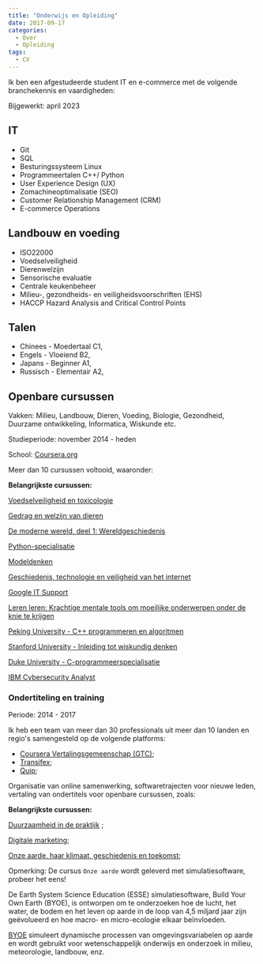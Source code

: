 ```yaml
---
title: "Onderwijs en Opleiding"
date: 2017-09-17
categories:
  - Over
  - Opleiding
tags:
  - CV
---
```



Ik ben een afgestudeerde student IT en e-commerce met de volgende branchekennis en vaardigheden:

Bijgewerkt: april 2023

## IT

- Git
- SQL
- Besturingssysteem Linux
- Programmeertalen C++/ Python
- User Experience Design (UX)
- Zomachineoptimalisatie (SEO)
- Customer Relationship Management (CRM)
- E-commerce Operations

## Landbouw en voeding

- ISO22000
- Voedselveiligheid
- Dierenwelzijn
- Sensorische evaluatie
- Centrale keukenbeheer
- Milieu-, gezondheids- en veiligheidsvoorschriften (EHS)
- HACCP Hazard Analysis and Critical Control Points


## Talen

- Chinees - Moedertaal C1,
- Engels - Vloeiend B2,
- Japans - Beginner A1,
- Russisch - Elementair A2,


## Openbare cursussen

Vakken: Milieu, Landbouw, Dieren, Voeding, Biologie, Gezondheid, Duurzame ontwikkeling, Informatica, Wiskunde etc.

Studieperiode: november 2014 - heden

School: [Coursera.org](http://coursera.org/)

Meer dan 10 cursussen voltooid, waaronder:

**Belangrijkste cursussen:**

[Voedselveiligheid en toxicologie](https://www.coursera.org/learn/shipin-anquan)

[Gedrag en welzijn van dieren](https://www.coursera.org/learn/animal-welfare)

[De moderne wereld, deel 1: Wereldgeschiedenis](https://www.coursera.org/learn/modern-world)

[Python-specialisatie](https://www.coursera.org/specializations/python)

[Modeldenken](https://www.coursera.org/learn/model-thinking)

[Geschiedenis, technologie en veiligheid van het internet](https://www.coursera.org/learn/internet-history)

[Google IT Support](https://www.coursera.org/professional-certificates/google-it-support?)

[Leren leren: Krachtige mentale tools om moeilijke onderwerpen onder de knie te krijgen](https://www.coursera.org/learn/learning-how-to-learn)

[Peking University - C++ programmeren en algoritmen](https://www.coursera.org/specializations/biancheng-suanfa)

[Stanford University - Inleiding tot wiskundig denken](https://www.coursera.org/learn/mathematical-thinking/)

[Duke University - C-programmeerspecialisatie](https://www.coursera.org/specializations/c-programming)

[IBM Cybersecurity Analyst](https://www.coursera.org/professional-certificates/ibm-cybersecurity-analyst)



### Ondertiteling en training

Periode: 2014 - 2017

Ik heb een team van meer dan 30 professionals uit meer dan 10 landen en regio's samengesteld op de volgende platforms:
- [Coursera Vertalingsgemeenschap (GTC)](https://www.coursera.support/s/feed/0D51U00003BmIp9SAF?language=en_US);
- [Transifex](http://transifex.com);
- [Quip](https://quip.com/);

Organisatie van online samenwerking, softwaretrajecten voor nieuwe leden, vertaling van ondertitels voor openbare cursussen, zoals:


**Belangrijkste cursussen:**

[Duurzaamheid in de praktijk](https://www.coursera.org/learn/sustainable-development) ;

[Digitale marketing](https://www.coursera.org/specializations/digital-marketing);

[Onze aarde, haar klimaat, geschiedenis en toekomst](https://www.coursera.org/learn/our-earth);

Opmerking: De cursus ```Onze aarde``` wordt geleverd met simulatiesoftware, probeer het eens!

De Earth System Science Education (ESSE) simulatiesoftware, Build Your Own Earth (BYOE), is ontworpen om te onderzoeken hoe de lucht, het water, de bodem en het leven op aarde in de loop van 4,5 miljard jaar zijn geëvolueerd en hoe macro- en micro-ecologie elkaar beïnvloeden.

[BYOE](http://www.buildyourownearth.com/) simuleert dynamische processen van omgevingsvariabelen op aarde en wordt gebruikt voor wetenschappelijk onderwijs en onderzoek in milieu, meteorologie, landbouw, enz.


